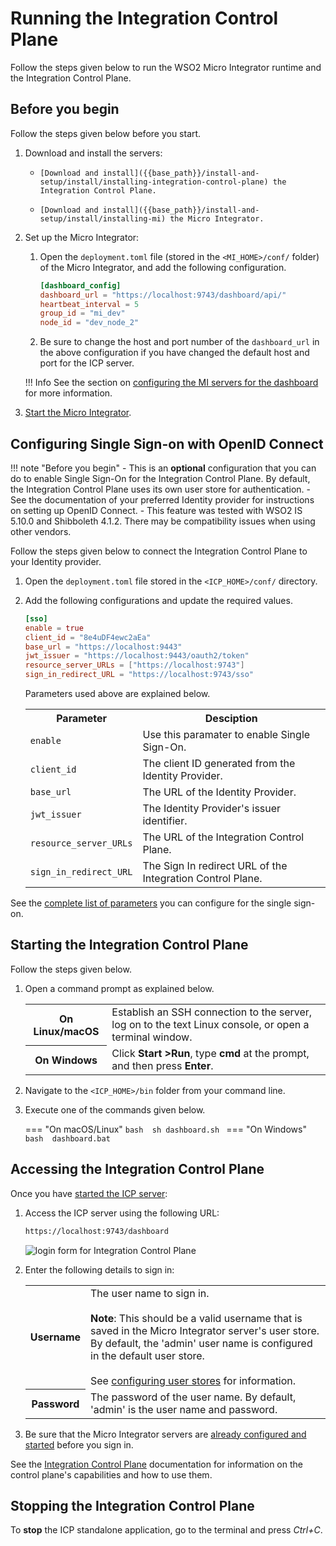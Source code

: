 # Running the Integration Control Plane

Follow the steps given below to run the WSO2 Micro Integrator runtime and the Integration Control Plane.

## Before you begin

Follow the steps given below before you start.

1.  Download and install the servers:

    -     [Download and install]({{base_path}}/install-and-setup/install/installing-integration-control-plane) the Integration Control Plane.
    -     [Download and install]({{base_path}}/install-and-setup/install/installing-mi) the Micro Integrator.

2.  Set up the Micro Integrator:

    1.  Open the `deployment.toml` file (stored in the `<MI_HOME>/conf/` folder) of the Micro Integrator, and add the following configuration.

        ```toml
        [dashboard_config]
        dashboard_url = "https://localhost:9743/dashboard/api/"
        heartbeat_interval = 5
        group_id = "mi_dev"
        node_id = "dev_node_2"
        ```

    2.  Be sure to change the host and port number of the `dashboard_url` in the above configuration if you have changed the default host and port for the ICP server.

    !!! Info
        See the section on [configuring the MI servers for the dashboard]({{base_path}}/observe-and-manage/working-with-integration-control-plane/#step-2-configure-the-mi-servers) for more information.

3.  [Start the Micro Integrator]({{base_path}}/install-and-setup/install/running-the-mi).

## Configuring Single Sign-on with OpenID Connect

!!! note "Before you begin"
	- 	This is an **optional** configuration that you can do to enable Single Sign-On for the Integration Control Plane. By default, the Integration Control Plane uses its own user store for authentication.
	-	See the documentation of your preferred Identity provider for instructions on setting up OpenID Connect.
	-	This feature was tested with WSO2 IS 5.10.0 and Shibboleth 4.1.2. There may be compatibility issues when using other vendors.

Follow the steps given below to connect the Integration Control Plane to your Identity provider.

1.	Open the `deployment.toml` file stored in the `<ICP_HOME>/conf/` directory.
2.	Add the following configurations and update the required values.

	```toml
	[sso]
	enable = true
	client_id = "8e4uDF4ewc2aEa"
	base_url = "https://localhost:9443"
	jwt_issuer = "https://localhost:9443/oauth2/token"
	resource_server_URLs = ["https://localhost:9743"]
	sign_in_redirect_URL = "https://localhost:9743/sso"
	```

	Parameters used above are explained below.

	<table>
		<tr>
			<th>Parameter</th>
			<th>Desciption</th>
		</tr>
		<tr>
			<td>
				<code>enable</code>
			</td>
			<td>
				Use this paramater to enable Single Sign-On.
			</td>
		</tr>
		<tr>
			<td>
				<code>client_id</code>
			</td>
			<td>
				The client ID generated from the Identity Provider.
			</td>
		</tr>
		<tr>
			<td>
				<code>base_url</code>
			</td>
			<td>
				The URL of the Identity Provider.
			</td>
		</tr>
		<tr>
			<td>
				<code>jwt_issuer</code>
			</td>
			<td>
				The Identity Provider's issuer identifier.
			</td>
		</tr>
		<tr>
			<td>
				<code>resource_server_URLs</code>
			</td>
			<td>
				The URL of the Integration Control Plane.
			</td>
		</tr>
		<tr>
			<td>
				<code>sign_in_redirect_URL</code>
			</td>
			<td>
				The Sign In redirect URL of the Integration Control Plane.
			</td>
		</tr>

	</table>

See the [complete list of parameters]({{base_path}}/reference/config-catalog-mi-dashboard/#single-sign-on) you can configure for the single sign-on.

## Starting the Integration Control Plane

Follow the steps given below.

1.    Open a command prompt as explained below.

      <table>
            <tr>
                  <th>On <b>Linux/macOS</b></td>
                  <td>Establish an SSH connection to the server, log on to the text Linux console, or open a terminal window.</td>
            </tr>
            <tr>
                  <th>On <b>Windows</b></td>
                  <td>Click <b>Start &gt;Run</b>, type <b>cmd</b> at the prompt, and then press <b>Enter</b>.</td>
            </tr>
      </table>     

2.    Navigate to the `<ICP_HOME>/bin` folder from your command line.
3.    Execute one of the commands given below.

       === "On macOS/Linux"
           ```bash 
           sh dashboard.sh
           ```
       === "On Windows"
           ```bash 
           dashboard.bat
           ```

## Accessing the Integration Control Plane

Once you have [started the ICP server](#starting-the-dashboard-server):

1.  Access the ICP server using the following URL:

    ```bash
    https://localhost:9743/dashboard
    ```

    ![login form for Integration Control Plane]({{base_path}}/assets/img/integrate/monitoring-dashboard/login.png)

2.  Enter the following details to sign in:

    <table>
        <tr>
            <th>
                Username
            </th>
            <td>
                The user name to sign in.</br></br>
                <b>Note</b>: This should be a valid username that is saved in the Micro Integrator server's user store. By default, the 'admin' user name is configured in the default user store.</br></br> 
                See <a href="{{base_path}}/install-and-setup/setup/user-stores/setting-up-a-userstore">configuring user stores</a> for information.
            </td>
        </tr>
        <tr>
            <th>
                Password
            </th>
            <td>
                The password of the user name. By default, 'admin' is the user name and password. 
            </td>
        </tr>
    </table>

2.  Be sure that the Micro Integrator servers are [already configured and started](#before-you-begin) before you sign in.

See the [Integration Control Plane]({{base_path}}/observe-and-manage/working-with-integration-control-plane) documentation for information on the control plane's capabilities and how to use them.

## Stopping the Integration Control Plane

To <b>stop</b> the ICP standalone application, go to the terminal and press <i>Ctrl+C</i>.
